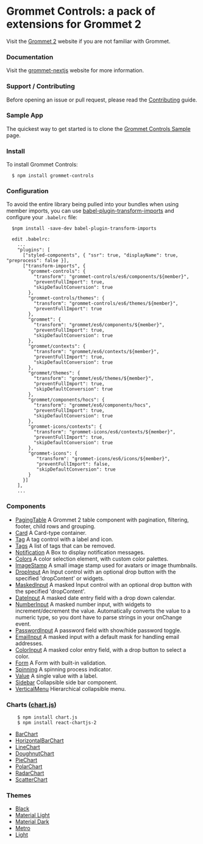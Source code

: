 # Grommet Controls: a pack of extensions for Grommet 2

Visit the [Grommet 2](https://v2.grommet.io) website if you are not familiar with Grommet.

### Documentation

Visit the [grommet-nextjs](https://grommet-nextjs.herokuapp.com/add-ons) website for more information.

### Support / Contributing

Before opening an issue or pull request, please read the [Contributing](https://github.com/atanasster/grommet-controls/blob/master/CONTRIBUTING.md) guide.

### Sample App

  The quickest way to get started is to clone the [Grommet Controls Sample](https://github.com/atanasster/grommet-controls-sample) page.

### Install

  To install Grommet Controls:

  ```
    $ npm install grommet-controls
  ```

### Configuration

  To avoid the entire library being pulled into your bundles when using member imports, you can use [babel-plugin-transform-imports](https://www.npmjs.com/package/babel-plugin-transform-imports)
  and configure your `.babelrc` file:
  ```
    $npm install -save-dev babel-plugin-transform-imports

    edit .babelrc:
      ...
      "plugins": [
        ["styled-components", { "ssr": true, "displayName": true, "preprocess": false }],
        ["transform-imports", {
          "grommet-controls": {
            "transform": "grommet-controls/es6/components/${member}",
            "preventFullImport": true,
            "skipDefaultConversion": true
          },
          "grommet-controls/themes": {
            "transform": "grommet-controls/es6/themes/${member}",
            "preventFullImport": true
          },
          "grommet": {
            "transform": "grommet/es6/components/${member}",
            "preventFullImport": true,
            "skipDefaultConversion": true
          },
          "grommet/contexts": {
            "transform": "grommet/es6/contexts/${member}",
            "preventFullImport": true,
            "skipDefaultConversion": true
          },
          "grommet/themes": {
            "transform": "grommet/es6/themes/${member}",
            "preventFullImport": true,
            "skipDefaultConversion": true
          },
          "grommet/components/hocs": {
            "transform": "grommet/es6/components/hocs",
            "preventFullImport": true,
            "skipDefaultConversion": true
          },
          "grommet-icons/contexts": {
            "transform": "grommet-icons/es6/contexts/${member}",
            "preventFullImport": true,
            "skipDefaultConversion": true
          },
          "grommet-icons": {
             "transform": "grommet-icons/es6/icons/${member}",
             "preventFullImport": false,
             "skipDefaultConversion": true
          }
        }]
      ],
      ...
  ```

### Components

 * [PagingTable](https://grommet-nextjs.herokuapp.com/documentation/PagingTable) A Grommet 2 table component with pagination, filtering, footer, child rows and grouping.
 * [Card](https://grommet-nextjs.herokuapp.com/documentation/Card) A Card-type container.
 * [Tag](https://grommet-nextjs.herokuapp.com/documentation/Tag) A tag control with a label and icon.
 * [Tags](https://grommet-nextjs.herokuapp.com/documentation/Tags) A list of tags that can be removed.
 * [Notification](https://grommet-nextjs.herokuapp.com/documentation/Notification) A Box to display notification messages.
 * [Colors](https://grommet-nextjs.herokuapp.com/documentation/Colors) A color selection element, with custom color palettes.
 * [ImageStamp](https://grommet-nextjs.herokuapp.com/documentation/ImageStamp) A small image stamp used for avatars or image thumbnails.
 * [DropInput](https://grommet-nextjs.herokuapp.com/documentation/DropInput) An Input control with an optional drop button with the specified 'dropContent' or widgets.
 * [MaskedInput](https://grommet-nextjs.herokuapp.com/documentation/MaskedInput) A masked Input control with an optional drop button with the specified 'dropContent'.
 * [DateInput](https://grommet-nextjs.herokuapp.com/documentation/DateInput) A masked date entry field with a drop down calendar.
 * [NumberInput](https://grommet-nextjs.herokuapp.com/documentation/NumberInput) A masked number input, with widgets to increment/decrement the value. Automatically converts the value to a numeric type, so you dont have to parse strings in your onChange event.
 * [PasswordInput](https://grommet-nextjs.herokuapp.com/documentation/PasswordInput) A password field with show/hide password toggle.
 * [EmailInput](https://grommet-nextjs.herokuapp.com/documentation/EmailInput) A masked input with a default mask for handling email addresses.
 * [ColorInput](https://grommet-nextjs.herokuapp.com/documentation/ColorInput) A masked color entry field, with a drop button to select a color.
 * [Form](https://grommet-nextjs.herokuapp.com/documentation/Form) A Form with built-in validation.
 * [Spinning](https://grommet-nextjs.herokuapp.com/documentation/Spinning) A spinning process indicator.
 * [Value](https://grommet-nextjs.herokuapp.com/documentation/Value) A single value with a label.
 * [Sidebar](https://grommet-nextjs.herokuapp.com/documentation/Sidebar) Collapsible side bar component.
 * [VerticalMenu](https://grommet-nextjs.herokuapp.com/documentation/VerticalMenu) Hierarchical collapsible menu.

### Charts ([chart.js](http://www.chartjs.org))
```
    $ npm install chart.js
    $ npm install react-chartjs-2
```

 * [BarChart](https://grommet-nextjs.herokuapp.com/add-ons/barchart)
 * [HorizontalBarChart](https://grommet-nextjs.herokuapp.com/add-ons/horizontalbarchart)
 * [LineChart](https://grommet-nextjs.herokuapp.com/add-ons/linechart)
 * [DoughnutChart](https://grommet-nextjs.herokuapp.com/add-ons/doughnutchart)
 * [PieChart](https://grommet-nextjs.herokuapp.com/add-ons/piechart)
 * [PolarChart](https://grommet-nextjs.herokuapp.com/add-ons/polarchart)
 * [RadarChart](https://grommet-nextjs.herokuapp.com/add-ons/radarchart)
 * [ScatterChart](https://grommet-nextjs.herokuapp.com/add-ons/scatterchart)
 
### Themes

 * [Black](https://grommet-nextjs.herokuapp.com/?theme=black)
 * [Material Light](https://grommet-nextjs.herokuapp.com/?theme=materiallight)
 * [Material Dark](https://grommet-nextjs.herokuapp.com/?theme=materialdark)
 * [Metro](https://grommet-nextjs.herokuapp.com/?theme=metro)
 * [Light](https://grommet-nextjs.herokuapp.com/?theme=light)



